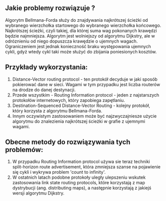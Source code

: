 ## Jakie problemy rozwiązuje ?
Algorytm Bellmana-Forda służy do znajdywania najkrótszej ścieżki od wybranego wierzchołka 
startowego do wybranego wierzchołka końcowego. Najkrótszej ścieżki, czyli takiej, dla której
suma wag pokonanych krawędzi będzie najmniejsza. Algorytm jest wolniejszy od algorytmu Dijkstry,
ale w odróznieniu od niego dopuszcza krawędzie o ujemnych wagach. Ograniczeniem jest jednak konieczność
braku występowania ujemnych cykli, gdyż wtedy cykl taki może służyć do zbijania poniesionych kosztów.

## Przykłady wykorzystania:
1. Distance-Vector routing protocol - ten protokół decyduje w jaki sposób pokierować dane w sieci.
Wagami w tym przypadku jest liczba routerów na drodze do danej destynacji.
2. Przede wszystkim - Routing Information protocol - jeden z najstarszych protokołów internetowych,
który zapobiega zapętlaniu.
3. Destination-Sequenced Distance-Vector Routing - kolejny protokół, który korzysta z algorytmu Bellmana-Forda.
4. Innym oczywistym zastosowaniem może być najzwyczajniesze użycie algorytmu do znalezienia najkrótszej 
ścieżki w grafie z ujemnymi wagami.

## Obecne metody do rozwiązywania tych problemów:
1. W przypadku Routing Information protocol używa sie teraz techniki split-horizon route advertisement,
która zmniejsza szanse na pojawienie się cykli i wykrywa problem 'count to infinity'.
2. W ostatnich latach podobne protokoły uległy ulepszeniu wskutek zastosowania link state routing protocols,
które korzystają z map dystrybucji (ang. distributing maps), a następnie korzystają z jakiejś wersji 
algorytmu Dijkstry.
